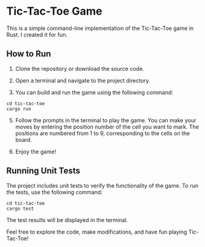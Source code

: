 # Tic-Tac-Toe Game

This is a simple command-line implementation of the Tic-Tac-Toe game in Rust. I created it for fun.

## How to Run

1. Clone the repository or download the source code.

2. Open a terminal and navigate to the project directory.

3. You can build and run the game using the following command:

```shell
cd tic-tac-toe
cargo run
```

5. Follow the prompts in the terminal to play the game. You can make your moves by entering the position number of the cell you want to mark. The positions are numbered from 1 to 9, corresponding to the cells on the board.

6. Enjoy the game!

## Running Unit Tests

The project includes unit tests to verify the functionality of the game. To run the tests, use the following command:

```shell
cd tic-tac-toe
cargo test
```

The test results will be displayed in the terminal.

Feel free to explore the code, make modifications, and have fun playing Tic-Tac-Toe!
